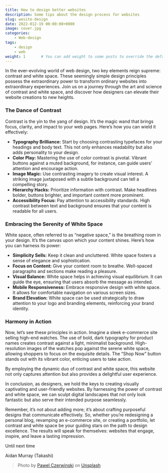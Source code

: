 ```yaml
---
title: How to design better websites
description: Some tips about the design process for websites
slug: wesite-design
date: 2022-012-19 00:00:00+0000
image: cover.jpg
categories:
    - Web-design
tags:
    - design
    - web
weight: 1       # You can add weight to some posts to override the default sorting (date descending)
---
```


In the ever-evolving world of web design, two key elements reign supreme: contrast and white space. These seemingly simple design principles possess the extraordinary power to transform ordinary websites into extraordinary experiences. Join us on a journey through the art and science of contrast and white space, and discover how designers can elevate their website creations to new heights.

### The Dance of Contrast

Contrast is the yin to the yang of design. It’s the magic wand that brings focus, clarity, and impact to your web pages. Here’s how you can wield it effectively:

- **Typography Brilliance:** Start by choosing contrasting typefaces for your headings and body text. This not only enhances readability but also adds personality to your design.
- **Color Play:** Mastering the use of color contrast is pivotal. Vibrant buttons against a muted background, for instance, can guide users’ attention and encourage action.
- **Image Magic:** Use contrasting imagery to create visual interest. A striking image juxtaposed with a subtle background can tell a compelling story.
- **Hierarchy Hacks:** Prioritize information with contrast. Make headlines bolder, buttons brighter, and important content more prominent.
- **Accessibility Focus:** Pay attention to accessibility standards. High contrast between text and background ensures that your content is readable for all users.

### Embracing the Serenity of White Space

White space, often referred to as “negative space,” is the breathing room in your design. It’s the canvas upon which your content shines. Here’s how you can harness its power:

- **Simplicity Sells:** Keep it clean and uncluttered. White space fosters a sense of elegance and sophistication.
- **Focus on Content:** Give your content room to breathe. Well-spaced paragraphs and sections make reading a pleasure.
- **Visual Balance:** White space helps in achieving visual equilibrium. It can guide the eye, ensuring that users absorb the message as intended.
- **Mobile Responsiveness:** Embrace responsive design with white space. It allows for comfortable navigation on various screen sizes.
- **Brand Elevation:** White space can be used strategically to draw attention to your logo and branding elements, reinforcing your brand identity.

### Harmony in Action

Now, let’s see these principles in action. Imagine a sleek e-commerce site selling high-end watches. The use of bold, dark typography for product names creates contrast against a light, minimalist background. High-resolution images of the watches pop against the serene white space, allowing shoppers to focus on the exquisite details. The “Shop Now” button stands out with its vibrant color, enticing users to take action.

By employing the dynamic duo of contrast and white space, this website not only captures attention but also provides a delightful user experience.

In conclusion, as designers, we hold the keys to creating visually captivating and user-friendly websites. By harnessing the power of contrast and white space, we can sculpt digital landscapes that not only look fantastic but also serve their intended purpose seamlessly.

Remember, it’s not about adding more; it’s about crafting purposeful designs that communicate effectively. So, whether you’re redesigning a personal blog, revamping an e-commerce site, or creating a portfolio, let contrast and white space be your guiding stars on the path to design excellence. The results will speak for themselves: websites that engage, inspire, and leave a lasting impression.

Until next time

Aidan Murray (Takashi)

> Photo by [Pawel Czerwinski](https://unsplash.com/@pawel_czerwinski) on [Unsplash](https://unsplash.com/)